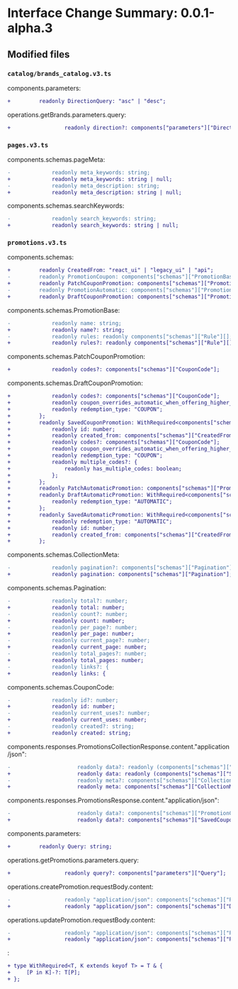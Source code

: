 # Interface Change Summary: 0.0.1-alpha.3

## Modified files
### `catalog/brands_catalog.v3.ts`

components.parameters:
```diff
+         readonly DirectionQuery: "asc" | "desc";
```

operations.getBrands.parameters.query:
```diff
+                 readonly direction?: components["parameters"]["DirectionQuery"];
```

### `pages.v3.ts`

components.schemas.pageMeta:
```diff
-             readonly meta_keywords: string;
+             readonly meta_keywords: string | null;
-             readonly meta_description: string;
+             readonly meta_description: string | null;
```

components.schemas.searchKeywords:
```diff
-             readonly search_keywords: string;
+             readonly search_keywords: string | null;
```

### `promotions.v3.ts`

components.schemas:
```diff
+         readonly CreatedFrom: "react_ui" | "legacy_ui" | "api";
-         readonly PromotionCoupon: components["schemas"]["PromotionBase"] & {
+         readonly PatchCouponPromotion: components["schemas"]["PromotionBase"] & {
-         readonly PromotionAutomatic: components["schemas"]["PromotionBase"];
+         readonly DraftCouponPromotion: components["schemas"]["PromotionBase"] & {
```

components.schemas.PromotionBase:
```diff
-             readonly name: string;
+             readonly name?: string;
-             readonly rules: readonly components["schemas"]["Rule"][];
+             readonly rules?: readonly components["schemas"]["Rule"][];
```

components.schemas.PatchCouponPromotion:
```diff
+             readonly codes?: components["schemas"]["CouponCode"];
```

components.schemas.DraftCouponPromotion:
```diff
+             readonly codes?: components["schemas"]["CouponCode"];
+             readonly coupon_overrides_automatic_when_offering_higher_discounts: boolean;
+             readonly redemption_type: "COUPON";
+         };
+         readonly SavedCouponPromotion: WithRequired<components["schemas"]["PromotionBase"], "id" | "name" | "channels" | "customer" | "rules" | "notifications" | "stop" | "currency_code" | "redemption_type" | "current_uses" | "start_date" | "status" | "can_be_used_with_other_promotions"> & {
+             readonly id: number;
+             readonly created_from: components["schemas"]["CreatedFrom"];
+             readonly codes?: components["schemas"]["CouponCode"];
+             readonly coupon_overrides_automatic_when_offering_higher_discounts: boolean;
+             readonly redemption_type: "COUPON";
+             readonly multiple_codes?: {
+                 readonly has_multiple_codes: boolean;
+             };
+         };
+         readonly PatchAutomaticPromotion: components["schemas"]["PromotionBase"];
+         readonly DraftAutomaticPromotion: WithRequired<components["schemas"]["PromotionBase"], "redemption_type" | "name" | "rules"> & {
+             readonly redemption_type: "AUTOMATIC";
+         };
+         readonly SavedAutomaticPromotion: WithRequired<components["schemas"]["PromotionBase"], "id" | "name" | "channels" | "customer" | "rules" | "notifications" | "stop" | "currency_code" | "redemption_type" | "current_uses" | "start_date" | "status" | "can_be_used_with_other_promotions"> & {
+             readonly redemption_type: "AUTOMATIC";
+             readonly id: number;
+             readonly created_from: components["schemas"]["CreatedFrom"];
+         };
```

components.schemas.CollectionMeta:
```diff
-             readonly pagination?: components["schemas"]["Pagination"];
+             readonly pagination: components["schemas"]["Pagination"];
```

components.schemas.Pagination:
```diff
-             readonly total?: number;
+             readonly total: number;
-             readonly count?: number;
+             readonly count: number;
-             readonly per_page?: number;
+             readonly per_page: number;
-             readonly current_page?: number;
+             readonly current_page: number;
-             readonly total_pages?: number;
+             readonly total_pages: number;
-             readonly links?: {
+             readonly links: {
```

components.schemas.CouponCode:
```diff
-             readonly id?: number;
+             readonly id: number;
-             readonly current_uses?: number;
+             readonly current_uses: number;
-             readonly created?: string;
+             readonly created: string;
```

components.responses.PromotionsCollectionResponse.content."application/json":
```diff
-                     readonly data?: readonly (components["schemas"]["PromotionAutomatic"] | components["schemas"]["PromotionCoupon"])[];
+                     readonly data: readonly (components["schemas"]["SavedAutomaticPromotion"] | components["schemas"]["SavedCouponPromotion"])[];
-                     readonly meta?: components["schemas"]["CollectionMeta"];
+                     readonly meta: components["schemas"]["CollectionMeta"];
```

components.responses.PromotionsResponse.content."application/json":
```diff
-                     readonly data?: components["schemas"]["PromotionCoupon"] | components["schemas"]["PromotionAutomatic"];
+                     readonly data?: components["schemas"]["SavedCouponPromotion"] | components["schemas"]["SavedAutomaticPromotion"];
```

components.parameters:
```diff
+         readonly Query: string;
```

operations.getPromotions.parameters.query:
```diff
+                 readonly query?: components["parameters"]["Query"];
```

operations.createPromotion.requestBody.content:
```diff
-                 readonly "application/json": components["schemas"]["PromotionCoupon"] | components["schemas"]["PromotionAutomatic"];
+                 readonly "application/json": components["schemas"]["DraftCouponPromotion"] | components["schemas"]["DraftAutomaticPromotion"];
```

operations.updatePromotion.requestBody.content:
```diff
-                 readonly "application/json": components["schemas"]["PromotionCoupon"] | components["schemas"]["PromotionAutomatic"];
+                 readonly "application/json": components["schemas"]["PatchCouponPromotion"] | components["schemas"]["PatchAutomaticPromotion"];
```

:
```diff
+ type WithRequired<T, K extends keyof T> = T & {
+     [P in K]-?: T[P];
+ };
```

